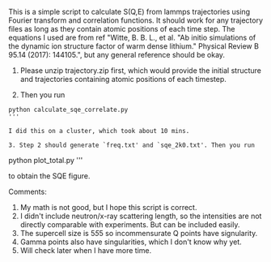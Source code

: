 This is a simple script to calculate S(Q,E) from lammps trajectories using Fourier transform and correlation functions. It should work for any trajectory files as long as they contain atomic positions of each time step. The equations I used are from ref "Witte, B. B. L., et al. "Ab initio simulations of the dynamic ion structure factor of warm dense lithium." Physical Review B 95.14 (2017): 144105.", but any general reference should be okay.

1. Please unzip trajectory.zip first, which would provide the initial structure and trajectories containing atomic positions of each timestep.

2. Then you run
``` 
python calculate_sqe_correlate.py
'''

I did this on a cluster, which took about 10 mins.

3. Step 2 should generate `freq.txt' and `sqe_2k0.txt'. Then you run
```
python plot_total.py
'''

to obtain the SQE figure.

Comments:
1. My math is not good, but I hope this script is correct.
2. I didn't include neutron/x-ray scattering length, so the intensities are not directly comparable with experiments. But can be included easily.
3. The supercell size is 5*5*5 so incommensurate Q points have signularity.
4. Gamma points also have singularities, which I don't know why yet.
5. Will check later when I have more time.
